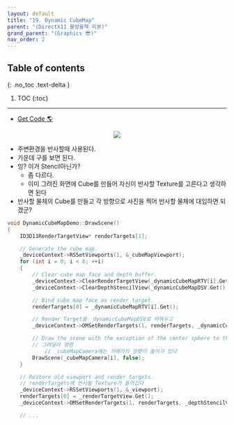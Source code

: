 ```yaml
---
layout: default
title: "19. Dynamic CubeMap"
parent: "(DirectX11 물방울책 리뷰)"
grand_parent: "(Graphics 😎)"
nav_order: 2
---
```


## Table of contents
{: .no_toc .text-delta }

1. TOC
{:toc}

---

* [Get Code 🌎](https://github.com/Arthur880708/DirectX11-3d-tutorials/tree/15)

<p align="center">
  <img src="https://taehyungs-programming-blog.github.io/blog/assets/images/graphics/bb/bb-19-1.png"/>
</p>

* 주변환경을 반사할때 사용된다.
* 가운데 구를 보면 된다.
* 잉? 이거 Stencil아닌가?
    * 좀 다르다.
    * 이미 그려진 화면에 Cube를 만들어 자신이 반사할 Texture를 고른다고 생각하면 된다
* 반사할 물체의 Cube를 만들고 각 방향으로 사진을 찍어 반사할 물체에 대입하면 되겠군?

```cpp
void DynamicCubeMapDemo::DrawScene()
{
	ID3D11RenderTargetView* renderTargets[1];

	// Generate the cube map.
	_deviceContext->RSSetViewports(1, &_cubeMapViewport);
	for (int i = 0; i < 6; ++i)
	{
		// Clear cube map face and depth buffer.
		_deviceContext->ClearRenderTargetView(_dynamicCubeMapRTV[i].Get(), reinterpret_cast<const float*>(&Colors::Silver));
		_deviceContext->ClearDepthStencilView(_dynamicCubeMapDSV.Get(), D3D11_CLEAR_DEPTH | D3D11_CLEAR_STENCIL, 1.0f, 0);

		// Bind cube map face as render target.
		renderTargets[0] = _dynamicCubeMapRTV[i].Get();

        // Render Target을 _dynamicCubeMapDSV로 바꿔두고
		_deviceContext->OMSetRenderTargets(1, renderTargets, _dynamicCubeMapDSV.Get());

		// Draw the scene with the exception of the center sphere to this cube map face.
        // 그려달라 명령
            // _cubeMapCamera에는 카메라의 방향이 들어가 있다
		DrawScene(_cubeMapCamera[i], false);
	}

    // Restore old viewport and render targets.
    // renderTargets에 반사될 Texture가 들어갔다
	_deviceContext->RSSetViewports(1, &_viewport);
	renderTargets[0] = _renderTargetView.Get();
	_deviceContext->OMSetRenderTargets(1, renderTargets, _depthStencilView.Get());

    // ...
```

